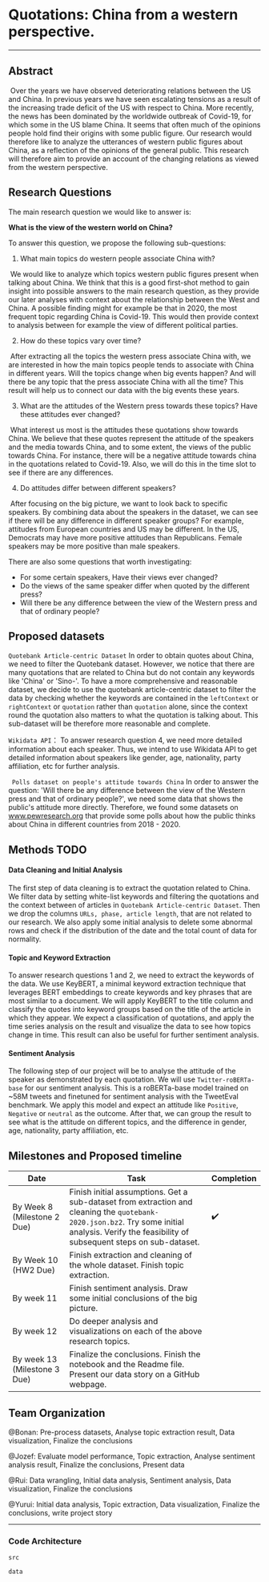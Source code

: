 # Quotations: China from a western perspective.

---

## Abstract

​    Over the years we have observed deteriorating relations between the US and China. In previous years we have seen escalating tensions as a result of the increasing trade deficit of the US with respect to China. More recently, the news has been dominated by the worldwide outbreak of Covid-19, for which some in the US blame China. It seems that often much of the opinions people hold find their origins with some public figure. Our research would therefore like to analyze the utterances of western public figures about China, as a reflection of the opinions of the general public. This research will therefore aim to provide an account of the changing relations as viewed from the western perspective. 

## Research Questions

The main research question we would like to answer is:

**What is the view of the western world on China?**

To answer this question, we propose the following sub-questions:

1. What main topics do western people associate China with?

​     We would like to analyze which topics western public figures present when talking about China. We think that this is a good first-shot method to gain insight into possible answers to the main research question, as they provide our later analyses with context about the relationship between the West and China. A possible finding might for example be that in 2020, the most frequent topic regarding China is Covid-19. This would then provide context to analysis between for example the view of different political parties.

2. How do these topics vary over time?

​    After extracting all the topics the western press associate China with, we are interested in how the main topics people tends to associate with China in different years. Will the topics change when big events happen? And will there be any topic that the press associate China with all the time?  This result will help us to connect our data with the big events these years.

3. What are the attitudes of the Western press towards these topics? Have these attitudes ever changed?

​    What interest us most is the attitudes these quotations show towards China. We believe that these quotes represent the attitude of the speakers and the media towards China, and to some extent, the views of the public towards China. For instance, there will be a negative attitude towards china in the quotations related to Covid-19. Also, we will do this in the time slot to see if there are any differences. 

4. Do attitudes differ between different speakers?

​    After focusing on the big picture, we want to look back to specific speakers. By combining data about the speakers in the dataset, we can see if there will be any difference in different speaker groups?   For example, attitudes from European countries and US may be different. In the US, Democrats may have more positive attitudes than Republicans. Female speakers may be more positive than male speakers.

There are also some questions that worth investigating:

- For some certain speakers, Have their views ever changed?
- Do the views of the same speaker differ when quoted by the different press?
- Will there be any difference between the view of the Western press and that of ordinary people?

## Proposed datasets
` Quotebank Article-centric Dataset ` In order to obtain quotes about China, we need to filter the Quotebank dataset. However, we notice that there are many quotations that are related to China but do not contain any keywords like 'China' or 'Sino-'.  To have a more comprehensive and reasonable dataset, we decide to use the quotebank article-centric dataset to filter the data by checking whether the keywords are contained in the `leftContext` or `rightContext` or `quotation` rather than `quotation` alone, since the context round the quotation also matters to what the quotation is talking about. This sub-dataset will be therefore more reasonable and complete. 

` Wikidata API `： To answer research question 4, we need more detailed information about each speaker. Thus, we intend to use Wikidata API to get detailed information about speakers like gender, age,  nationality, party affiliation, etc for further analysis.

` Polls dataset on people's attitude towards China` In order to answer the question: 'Will there be any difference between the view of the Western press and that of ordinary people?', we need some data that shows the public's attitude more directly. Therefore, we found some datasets on www.pewresearch.org that provide some polls about how the public thinks about China in different countries from 2018 - 2020. 

## Methods TODO

#### Data Cleaning and Initial Analysis 

The first step of data cleaning is to extract the quotation related to China. We filter data by setting white-list keywords and filtering the quotations and the context between of articles in ` Quotebank Article-centric Dataset `. Then we drop the columns ` URLs, phase, article length `, that are not related to our research. We also apply some initial analysis to delete some abnormal rows and check if the distribution of the date and the total count of data for normality.  

#### Topic and Keyword Extraction 

To answer research questions 1 and 2, we need to extract the keywords of the data. We use KeyBERT, a minimal keyword extraction technique that leverages BERT embeddings to create keywords and key phrases that are most similar to a document. We will apply KeyBERT to the title column and classify the quotes into keyword groups based on the title of the article in which they appear. We expect a classification of quotations, and apply the time series analysis on the result and visualize the data to see how topics change in time. This result can also be useful for further sentiment analysis.

#### Sentiment Analysis 

The following step of our project will be to analyse the attitude of the speaker as demonstrated by each quotation. We will use ` Twitter-roBERTa-base ` for our sentiment analysis. This is a roBERTa-base model trained on ~58M tweets and finetuned for sentiment analysis with the TweetEval benchmark. We apply this model and expect an attitude like `Positive`, `Negative` or `neutral` as the outcome.  After that, we can group the result to see what is the attitude on different topics, and the difference in gender, age, nationality, party affiliation, etc.



## Milestones and Proposed timeline
|  Date |  Task    |  Completion    |
| ---- | ---- | ---- |
|  By Week 8 (Milestone 2 Due)   | Finish initial assumptions. Get a sub-dataset from extraction and cleaning the `quotebank-2020.json.bz2`. Try some initial analysis. Verify the feasibility of subsequent steps on sub-dataset. | :heavy_check_mark: |
|  By Week 10 (HW2 Due)   |   Finish extraction and cleaning of the whole dataset. Finish topic extraction.   |      |
|  By week 11    | Finish sentiment analysis. Draw some initial conclusions of the big picture. |      |
|  By week 12   | Do deeper analysis and visualizations on each of the above research topics. |      |
|  By week 13 (Milestone 3 Due)  |   Finalize the conclusions. Finish the notebook and the Readme file. Present our data story on a GitHub webpage.   |      |




## Team Organization
@Bonan: Pre-process datasets, Analyse topic extraction result, Data visualization, Finalize the conclusions

@Jozef: Evaluate model performance, Topic extraction, Analyse sentiment analysis result, Finalize the conclusions, Present data

@Rui: Data wrangling, Initial data analysis, Sentiment analysis, Data visualization, Finalize the conclusions

@Yurui: Initial data analysis, Topic extraction, Data visualization, Finalize the conclusions, write project story





---



### Code Architecture

`src`

`data`



